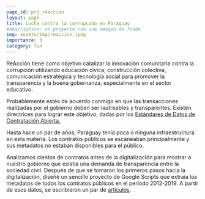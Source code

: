 ```yaml
---
page_id: prj_reaccion
layout: page
title: Lucha contra la corrupción en Paraguay
#description: un proyecto con una imagen de fondo
img: assets/img/reaccion.jpeg
importance: 3
category: fun
---
```


ReAcción tiene como objetivo catalizar la innovación comunitaria contra la corrupción utilizando educación cívica, construcción colectiva, comunicación estratégica y tecnología social para promover la transparencia y la buena gobernanza, especialmente en el sector educativo.

Probablemente estés de acuerdo conmigo en que las transacciones realizadas por el gobierno deben ser rastreables y transparentes. Existen directrices para lograr este objetivo, dadas por los
<a href="https://standard.open-contracting.org/latest/en/">Estándares de Datos de Contratación Abierta.</a>

Hasta hace un par de años, Paraguay tenía poca o ninguna infraestructura en esta materia. Los contratos públicos se escaneaban principalmente y sus metadatos no estaban disponibles para el público.

Analizamos cientos de contratos antes de la digitalización para mostrar a nuestro gobierno que existía una demanda de transparencia entre la sociedad civil.
Después de que se tomaron los primeros pasos hacia la digitalización, diseñé un sencillo proyecto de Google Scripts que extraía los metadatos de todos los contratos públicos en el período 2012-2019. A partir de esos datos, se escribieron un par de <a href="https://reaccion.org.py/publicaciones/#investigaciones">artículos</a>.